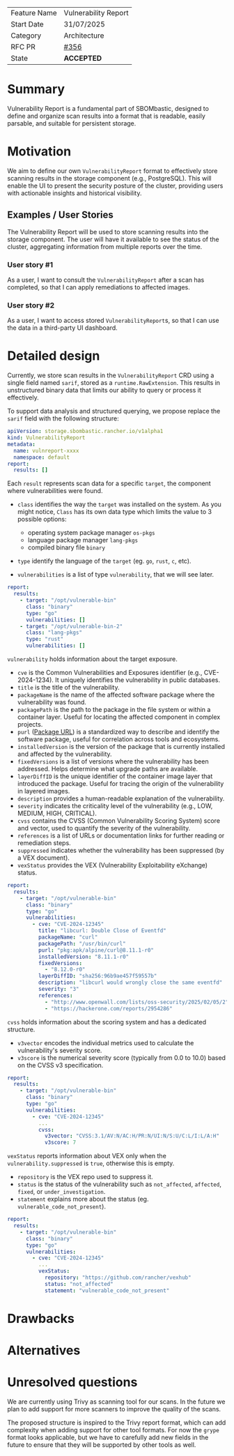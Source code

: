|              |                                 |
| :----------- | :------------------------------ |
| Feature Name | Vulnerability Report            |
| Start Date   | 31/07/2025                      |
| Category     | Architecture                    |
| RFC PR       | [#356](https://github.com/rancher-sandbox/sbombastic/pull/356) |
| State        | **ACCEPTED**                    |

# Summary

[summary]: #summary

<!---
Brief (one-paragraph) explanation of the feature.
--->

Vulnerability Report is a fundamental part of SBOMbastic, designed to define 
and organize scan results into a format that is readable, easily parsable, 
and suitable for persistent storage.

# Motivation

[motivation]: #motivation

<!---
- Why are we doing this?
- What use cases does it support?
- What is the expected outcome?

Describe the problem you are trying to solve, and its constraints, without
coupling them too closely to the solution you have in mind. If this RFC is not
accepted, the motivation can be used to develop alternative solutions.
--->

We aim to define our own `VulnerabilityReport` format to effectively store 
scanning results in the storage component (e.g., PostgreSQL).
This will enable the UI to present the security posture of the cluster, 
providing users with actionable insights and historical visibility.

## Examples / User Stories

[examples]: #examples

<!---
Examples of how the feature will be used. Interactions should show the action
and the response. When appropriate, provide user stories in the form of "As a
[role], I want [feature], so [that]."
--->

The Vulnerability Report will be used to store scanning results into the 
storage component. 
The user will have it available to see the status of the cluster, 
aggregating information from multiple reports over the time.

### User story #1

As a user, I want to consult the `VulnerabilityReport` after a scan has 
completed, so that I can apply remediations to affected images.

### User story #2

As a user, I want to access stored `VulnerabilityReport`s, so that I can use 
the data in a third-party UI dashboard.

# Detailed design

[design]: #detailed-design

<!---
This is the bulk of the RFC. Explain the design in enough detail for somebody
familiar with the product to understand, and for somebody familiar with the
internals to implement.

This section should cover architecture aspects and the rationale behind
disruptive technical decisions (when applicable), as well as corner-cases and
warnings.
--->

Currently, we store scan results in the `VulnerabilityReport` CRD using a 
single field named `sarif`, stored as a `runtime.RawExtension`.
This results in unstructured binary data that limits our ability to query 
or process it effectively.

To support data analysis and structured querying, we propose replace the 
`sarif` field with the following structure:

```yaml
apiVersion: storage.sbombastic.rancher.io/v1alpha1
kind: VulnerabilityReport
metadata:
  name: vulnreport-xxxx
  namespace: default
report:
  results: []
```

Each `result` represents scan data for a specific `target`, the component 
where vulnerabilities were found.

* `class` identifies the way the `target` was installed on the system. 
As you might notice, `Class` has its own data type which limits the value to 
3 possible options:

    * operating system package manager `os-pkgs`
    * language package manager `lang-pkgs`
    * compiled binary file `binary`

* `type` identify the language of the `target` (eg. `go`, `rust`, `c`, etc).
* `vulnerabilities` is a list of type `vulnerability`, that we will see later.

```yaml
report:
  results:
    - target: "/opt/vulnerable-bin"
      class: "binary"
      type: "go"
      vulnerabilities: []
    - target: "/opt/vulnerable-bin-2"
      class: "lang-pkgs"
      type: "rust"
      vulnerabilities: []
```

`vulnerability` holds information about the target exposure.

* `cve` is the Common Vulnerabilities and Exposures identifier 
(e.g., CVE-2024-1234). It uniquely identifies the vulnerability in public 
databases.
* `title` is the title of the vulnerability.
* `packageName` is the name of the affected software package where the 
vulnerability was found.
* `packagePath` is the path to the package in the file system or within a 
container layer. Useful for locating the affected component in complex projects.
* `purl` ([Package URL](https://github.com/package-url/purl-spec/blob/main/PURL-SPECIFICATION.rst)) 
is a standardized way to describe and identify the software package, useful 
for correlation across tools and ecosystems.
* `installedVersion` is the version of the package that is currently installed 
and affected by the vulnerability.
* `fixedVersions` is a list of versions where the vulnerability has been 
addressed. Helps determine what upgrade paths are available.
* `layerDiffID` is the unique identifier of the container image layer that 
introduced the package. Useful for tracing the origin of the vulnerability 
in layered images.
* `description` provides a human-readable explanation of the vulnerability.
* `severity` indicates the criticality level of the vulnerability 
(e.g., LOW, MEDIUM, HIGH, CRITICAL).
* `cvss` contains the CVSS (Common Vulnerability Scoring System) score and 
vector, used to quantify the severity of the vulnerability.
* `references` is a list of URLs or documentation links for further reading 
or remediation steps.
* `suppressed` indicates whether the vulnerability has been suppressed 
(by a VEX document).
* `vexStatus` provides the VEX (Vulnerability Exploitability eXchange) status.

```yaml
report:
  results:
    - target: "/opt/vulnerable-bin"
      class: "binary"
      type: "go"
      vulnerabilities:
        - cve: "CVE-2024-12345"
          title: "libcurl: Double Close of Eventfd"
          packageName: "curl"
          packagePath: "/usr/bin/curl"
          purl: "pkg:apk/alpine/curl@8.11.1-r0"
          installedVersion: "8.11.1-r0"
          fixedVersions:
            - "8.12.0-r0"
          layerDiffID: "sha256:96b9ae457f59557b"
          description: "libcurl would wrongly close the same eventfd"
          severity: "3"
          references:
            - "http://www.openwall.com/lists/oss-security/2025/02/05/2"
            - "https://hackerone.com/reports/2954286"
```

`cvss` holds information about the scoring system and has a dedicated 
structure.

* `v3vector` encodes the individual metrics used to calculate the 
vulnerability's severity score.
* `v3score` is the numerical severity score (typically from 0.0 to 10.0) based 
on the CVSS v3 specification.

```yaml
report:
  results:
    - target: "/opt/vulnerable-bin"
      class: "binary"
      type: "go"
      vulnerabilities:
        - cve: "CVE-2024-12345" 
          ...
          cvss:
            v3vector: "CVSS:3.1/AV:N/AC:H/PR:N/UI:N/S:U/C:L/I:L/A:H"
            v3score: 7
```

`vexStatus` reports information about VEX only when the 
`vulnerability.suppressed` is `true`, otherwise this is empty.

* `repository` is the VEX repo used to suppress it.
* `status` is the status of the vulnerability such as `not_affected`, 
`affected`, `fixed`, or `under_investigation`.
* `statement` explains more about the status 
(eg. `vulnerable_code_not_present`).

```yaml
report:
  results:
    - target: "/opt/vulnerable-bin"
      class: "binary"
      type: "go"
      vulnerabilities:
        - cve: "CVE-2024-12345"
          ...
          vexStatus:
            repository: "https://github.com/rancher/vexhub"
            status: "not_affected"
            statement: "vulnerable_code_not_present"
```

# Drawbacks

[drawbacks]: #drawbacks

<!---
Why should we **not** do this?

  * obscure corner cases
  * will it impact performance?
  * what other parts of the product will be affected?
  * will the solution be hard to maintain in the future?
--->

# Alternatives

[alternatives]: #alternatives

<!---
- What other designs/options have been considered?
- What is the impact of not doing this?
--->

# Unresolved questions

[unresolved]: #unresolved-questions

<!---
- What are the unknowns?
- What can happen if Murphy's law holds true?
--->

We are currently using Trivy as scanning tool for our scans. In the future we 
plan to add support for more scanners to improve the quality of the scans.

The proposed structure is inspired to the Trivy report format, which can add 
complexity when adding support for other tool formats.
For now the `grype` format looks applicable, but we have to carefully add new 
fields in the future to ensure that they will be supported by other tools 
as well.
